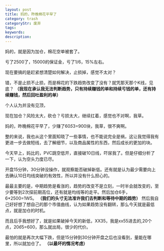 ```yaml
---
layout: post
title: 妈的，昨晚棉花平早了
category: trash
categoryStr: 废弃
tags: 
keywords: 
description: 
---
```


妈的，就是因为加仓，棉花空单被套了。

亏了2500了，15000的保证金，亏了1/6，15%左右。

现在要搞的是赶紧想清楚如何解决，止损掉，感觉不太对？

错，不是止损不止损，而是棉花的下跌趋势改变了没有？就凭那天那个K线，见底？
**（我现在承认我无法判断趋势，只有持续赚钱的单和持续亏钱的单，还有持续赚钱，然后回吐盈利的单）**

个人认为并没有见顶，

现在加仓？风险太大，砍仓？亏损太大，继续扛着，感觉也不对啊，我草。





妈的，昨晚棉花平早了，少赚了60*5*3=900块，我草，很不爽啊。

整的来说，我也从这个里面知晓了一些事情，也不能说完全是祸，这让我觉得我有更进一步去做短线，去了解细节，以及商品属性的东西，然后成长的更加的块。

今天早上，妈比的，PVC跳空低开，直接破10日线，吓尿我了。但是仔细分析了一下，认为空头力度已尽。

开盘15分钟，30分钟没操作，就观察能否破掉新低。还有就是认为最少需要向上去确认10日均线突破的有效性，所以并没有什么担心的。

最最主要的是，中期趋势是看涨的，趋势的改变不是立刻，一时半会就改变的，至少要等到2次探前期高位，还有就是均线等的走平。然后加仓6手，6*2500=1W5。
**（我们的头寸无法准许我们去判断和等待中期的趋势）**
然后我自己好好想了想自己的那个市值曲线，认为如果趋势没有翻转，那么今天就是最低点，就是加仓的时机。

而且后手我想好了，就是如果破掉今天的新低，XX35，我是xx55进去的,20个点，20*6*5=600，那么就出局，很少的代价。

最怕的就是再次大幅下跌，但是15分钟到30分钟开盘之后也没看到，量能在哪里，所以就加仓了。
**（以最坏的情况考虑）**




